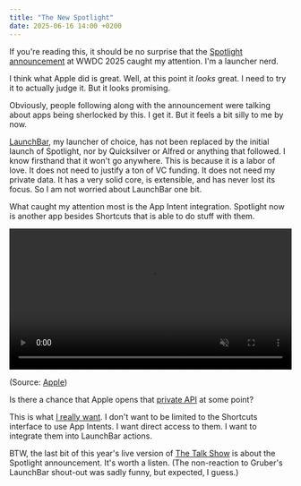 ```yaml
---
title: "The New Spotlight"
date: 2025-06-16 14:00 +0200
---
```


If you're reading this, it should be no surprise that the [Spotlight announcement](https://www.apple.com/si/newsroom/2025/06/macos-tahoe-26-makes-the-mac-more-capable-productive-and-intelligent-than-ever/) at WWDC 2025 caught my attention. I'm a launcher nerd.

I think what Apple did is great. Well, at this point it *looks* great. I need to try it to actually judge it. But it looks promising.

Obviously, people following along with the announcement were talking about apps being sherlocked by this. I get it. But it feels a bit silly to me by now.

[LaunchBar](https://www.perplexity.ai/search/what-was-the-first-launcher-ap-rqhBERPsRC.YKSVPommVCA), my launcher of choice, has not been replaced by the initial launch of Spotlight, nor by Quicksilver or Alfred or anything that followed. I know firsthand that it won't go anywhere. This is because it is a labor of love. It does not need to justify a ton of VC funding. It does not need my private data. It has a very solid core, is extensible, and has never lost its focus. So I am not worried about LaunchBar one bit.

What caught my attention most is the App Intent integration. Spotlight now is another app besides Shortcuts that is able to do stuff with them. 

<video width="100%" controls autoplay muted playsinline>
  <source src="https://www.apple.com/newsroom/videos/2025/autoplay/06/macos-tahoe-26-makes-the-mac-more-capable-productive-and-intelligent-than-ever/apple-wwdc25-macos-tahoe-26-spotlight-actions-send-email/large_2x.mp4" type="video/mp4">
  Your browser does not support the video tag.
</video>

(Source: [Apple](https://www.apple.com/newsroom/2025/06/macos-tahoe-26-makes-the-mac-more-capable-productive-and-intelligent-than-ever/))

Is there a chance that Apple opens that [private API](https://mastodon.social/@jgarnham/114508467792973758) at some point?

This is what [I really want](https://hessen.social/@ptujec/114612574020290426). I don't want to be limited to the Shortcuts interface to use App Intents. I want direct access to them. I want to integrate them into LaunchBar actions.

BTW, the last bit of this year's live version of [The Talk Show](https://youtu.be/vqwPUHTFEkg?si=mkFtnEBEyZJq55D7&t=7074) is about the Spotlight announcement. It's worth a listen. (The non-reaction to Gruber's LaunchBar shout-out was sadly funny, but expected, I guess.)